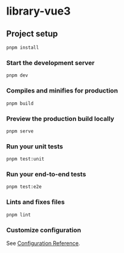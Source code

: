 # library-vue3

## Project setup

```
pnpm install
```

### Start the development server

```
pnpm dev
```

### Compiles and minifies for production

```
pnpm build
```

### Preview the production build locally

```
pnpm serve
```

### Run your unit tests

```
pnpm test:unit
```

### Run your end-to-end tests

```
pnpm test:e2e
```

### Lints and fixes files

```
pnpm lint
```

### Customize configuration

See [Configuration Reference](https://vitejs.dev/config/).
